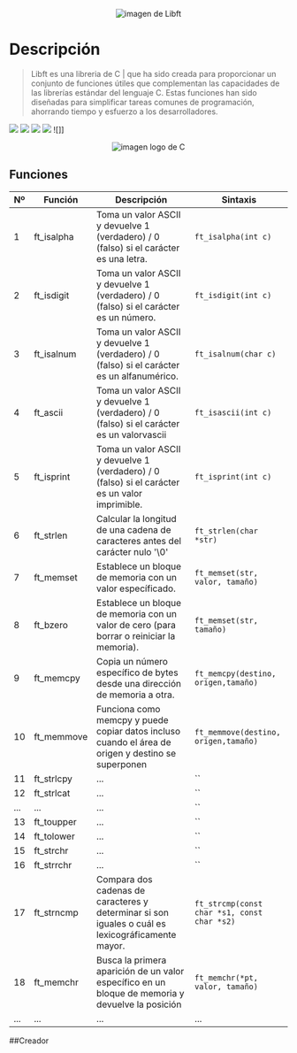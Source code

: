 <p align="center">
  <img src="https://repository-images.githubusercontent.com/204142917/82f36f80-66bf-11ea-8c8e-cdb47d752440" alt="imagen de Libft">
</p>

# Descripción
> Libft es una libreria de C |  que ha sido creada para proporcionar un conjunto de funciones útiles que complementan las capacidades de las librerías estándar del lenguaje C. Estas funciones han sido diseñadas para simplificar tareas comunes de programación, ahorrando tiempo y esfuerzo a los desarrolladores.

![](https://img.shields.io/github/stars/pandao/editor.md.svg) ![](https://img.shields.io/github/forks/pandao/editor.md.svg) ![](https://img.shields.io/github/tag/pandao/editor.md.svg) ![](https://img.shields.io/github/release/pandao/editor.md.svg) ![]]

<p align="center">
  <img src="https://images.vexels.com/media/users/3/166179/isolated/lists/b83d6b47a9502dfaf535087627a8bf96-c-programming-language-icon.png" alt="imagen logo de C">
</p>

## Funciones
|   Nº   | Función           | Descripción                                                                                          | Sintaxis                             |
|--------|-------------------|------------------------------------------------------------------------------------------------------|--------------------------------------|
|   1    | ft_isalpha        |Toma un valor ASCII y devuelve 1 (verdadero) / 0 (falso) si el carácter es una letra.                 | `ft_isalpha(int c)`                  |
|   2    | ft_isdigit        |Toma un valor ASCII y devuelve 1 (verdadero) / 0 (falso) si el carácter es un número.                 | `ft_isdigit(int c)`                  |
|   3    | ft_isalnum        |Toma un valor ASCII y devuelve 1 (verdadero) / 0 (falso) si el carácter es un alfanumérico.           | `ft_isalnum(char c)`                 |
|   4    | ft_ascii          |Toma un valor ASCII y devuelve 1 (verdadero) / 0 (falso) si el carácter es un valorvascii             | `ft_isascii(int c)`                  |
|   5    | ft_isprint        |Toma un valor ASCII y devuelve 1 (verdadero) / 0 (falso) si el carácter es un valor imprimible.       | `ft_isprint(int c)`                  |
|   6    | ft_strlen         |Calcular la longitud de una cadena de caracteres antes del carácter nulo  '\0'                        | `ft_strlen(char *str)`               |
|   7    | ft_memset         |Establece un bloque de memoria con un valor específicado.                                             | `ft_memset(str, valor, tamaño) `     |
|   8    | ft_bzero          |Establece un bloque de memoria con un valor de cero (para borrar o reiniciar la memoria).             | `ft_memset(str, tamaño) `            |
|   9    | ft_memcpy         |Copia un número específico de bytes desde una dirección de memoria a otra.                            | `ft_memcpy(destino, origen,tamaño)`  |
|   10   | ft_memmove        |Funciona como memcpy y puede copiar datos incluso cuando el área de origen y destino se superponen    | `ft_memmove(destino, origen,tamaño)` |
|   11   | ft_strlcpy        | ...                                                                                                  | ``                                   |
|   12   | ft_strlcat        | ...                                                                                                  | ``                                   |
| ...    |...                | ...                                                                                                  | ``                                   |
|   13   | ft_toupper        | ...                                                                                                  | ``                                   |
|   14   | ft_tolower        | ...                                                                                                  | ``                                   |
|   15   | ft_strchr         | ...                                                                                                  | ``                                   |
|   16   | ft_strrchr        | ...                                                                                                  | ``                                   |
|   17   | ft_strncmp        |Compara dos cadenas de caracteres y determinar si son iguales o cuál es lexicográficamente mayor.|`ft_strcmp(const char *s1, const char *s2)`|
|   18   | ft_memchr         |Busca la primera aparición de un valor específico en un bloque de memoria y devuelve la posición      | `ft_memchr(*pt, valor, tamaño)`      |
| ...    |...                | ...                              | ...                    |


##Creador
